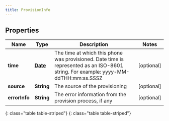 ```yaml
---
title: ProvisionInfo
---
```


## Properties

| Name | Type | Description | Notes |
| ------------ | ------------- | ------------- | ------------- |
| **time** | [**Date**](Date.html) | The time at which this phone was provisioned. Date time is represented as an ISO-8601 string. For example: yyyy-MM-ddTHH:mm:ss.SSSZ |  [optional] |
| **source** | **String** | The source of the provisioning |  [optional] |
| **errorInfo** | **String** | The error information from the provision process, if any |  [optional] |
{: class="table table-striped"}
{: class="table table-striped"}


